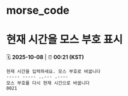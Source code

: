 # morse_code
# 현재 시간을 모스 부호 표시
<!-- MORSE_TIME_START -->
🗓️ **2025-10-08** | ⏰ **00:21 (KST)**

```
현재 시간을 입력하세요. 모스 부호로 바꿉니다
----- ----- ..--- .----
모스 부호를 다시 현재 시간으로 바꿉니다
0021
```
<!-- MORSE_TIME_END -->
